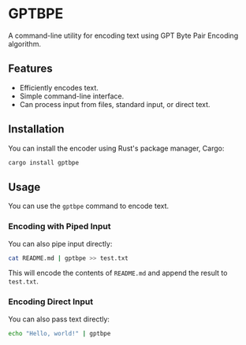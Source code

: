 # GPTBPE

A command-line utility for encoding text using GPT Byte Pair Encoding algorithm.

## Features
- Efficiently encodes text.
- Simple command-line interface.
- Can process input from files, standard input, or direct text.

## Installation

You can install the encoder using Rust's package manager, Cargo:

```sh
cargo install gptbpe
```

## Usage

You can use the `gptbpe` command to encode text. 

### Encoding with Piped Input

You can also pipe input directly:

```sh
cat README.md | gptbpe >> test.txt
```

This will encode the contents of `README.md` and append the result to `test.txt`.

### Encoding Direct Input

You can also pass text directly:

```sh
echo "Hello, world!" | gptbpe
```